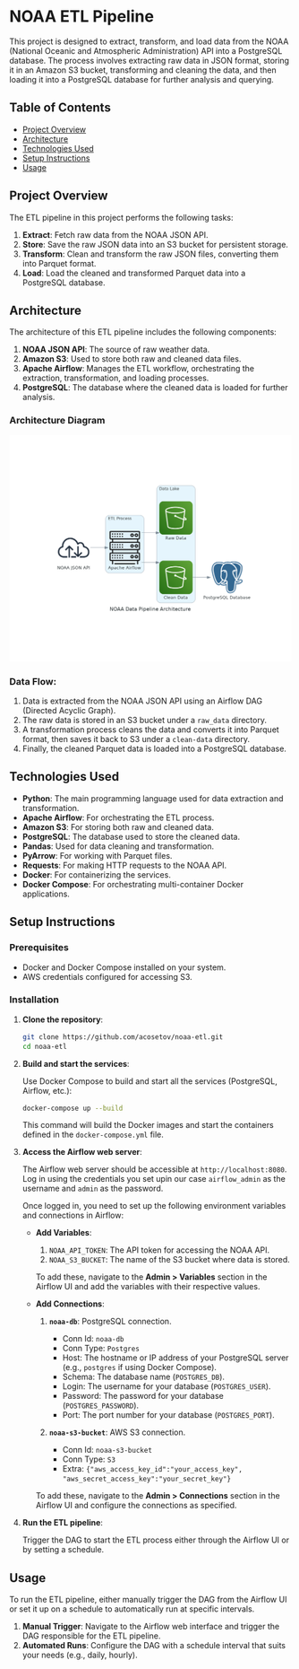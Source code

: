 # NOAA ETL Pipeline

This project is designed to extract, transform, and load data from the NOAA (National Oceanic and Atmospheric Administration) API into a PostgreSQL database. The process involves extracting raw data in JSON format, storing it in an Amazon S3 bucket, transforming and cleaning the data, and then loading it into a PostgreSQL database for further analysis and querying.

## Table of Contents

- [Project Overview](#project-overview)
- [Architecture](#architecture)
- [Technologies Used](#technologies-used)
- [Setup Instructions](#setup-instructions)
- [Usage](#usage)

## Project Overview

The ETL pipeline in this project performs the following tasks:

1. **Extract**: Fetch raw data from the NOAA JSON API.
2. **Store**: Save the raw JSON data into an S3 bucket for persistent storage.
3. **Transform**: Clean and transform the raw JSON files, converting them into Parquet format.
4. **Load**: Load the cleaned and transformed Parquet data into a PostgreSQL database.

## Architecture

The architecture of this ETL pipeline includes the following components:

1. **NOAA JSON API**: The source of raw weather data.
2. **Amazon S3**: Used to store both raw and cleaned data files.
3. **Apache Airflow**: Manages the ETL workflow, orchestrating the extraction, transformation, and loading processes.
4. **PostgreSQL**: The database where the cleaned data is loaded for further analysis.

### Architecture Diagram

![NOAA ETL Pipeline Architecture](docs/noaa_data_pipeline_architecture.png)

### Data Flow:

1. Data is extracted from the NOAA JSON API using an Airflow DAG (Directed Acyclic Graph).
2. The raw data is stored in an S3 bucket under a `raw_data` directory.
3. A transformation process cleans the data and converts it into Parquet format, then saves it back to S3 under a `clean-data` directory.
4. Finally, the cleaned Parquet data is loaded into a PostgreSQL database.

## Technologies Used

- **Python**: The main programming language used for data extraction and transformation.
- **Apache Airflow**: For orchestrating the ETL process.
- **Amazon S3**: For storing both raw and cleaned data.
- **PostgreSQL**: The database used to store the cleaned data.
- **Pandas**: Used for data cleaning and transformation.
- **PyArrow**: For working with Parquet files.
- **Requests**: For making HTTP requests to the NOAA API.
- **Docker**: For containerizing the services.
- **Docker Compose**: For orchestrating multi-container Docker applications.

## Setup Instructions

### Prerequisites

- Docker and Docker Compose installed on your system.
- AWS credentials configured for accessing S3.

### Installation

1. **Clone the repository**:

    ```bash
    git clone https://github.com/acosetov/noaa-etl.git
    cd noaa-etl
    ```
2. **Build and start the services**:

    Use Docker Compose to build and start all the services (PostgreSQL, Airflow, etc.):

    ```bash
    docker-compose up --build
    ```

    This command will build the Docker images and start the containers defined in the `docker-compose.yml` file.

3. **Access the Airflow web server**:

    The Airflow web server should be accessible at `http://localhost:8080`. Log in using the credentials you set upin our case `airflow_admin` as the username and `admin` as the password.

    Once logged in, you need to set up the following environment variables and connections in Airflow:

    - **Add Variables**:
        1. `NOAA_API_TOKEN`: The API token for accessing the NOAA API.
        2. `NOAA_S3_BUCKET`: The name of the S3 bucket where data is stored.

        To add these, navigate to the **Admin > Variables** section in the Airflow UI and add the variables with their respective values.

    - **Add Connections**:
        1. **`noaa-db`**: PostgreSQL connection.
            - Conn Id: `noaa-db`
            - Conn Type: `Postgres`
            - Host: The hostname or IP address of your PostgreSQL server (e.g., `postgres` if using Docker Compose).
            - Schema: The database name (`POSTGRES_DB`).
            - Login: The username for your database (`POSTGRES_USER`).
            - Password: The password for your database (`POSTGRES_PASSWORD`).
            - Port: The port number for your database (`POSTGRES_PORT`).

        2. **`noaa-s3-bucket`**: AWS S3 connection.
            - Conn Id: `noaa-s3-bucket`
            - Conn Type: `S3`
            - Extra: `{"aws_access_key_id":"your_access_key", "aws_secret_access_key":"your_secret_key"}`

        To add these, navigate to the **Admin > Connections** section in the Airflow UI and configure the connections as specified.

4. **Run the ETL pipeline**:

    Trigger the DAG to start the ETL process either through the Airflow UI or by setting a schedule.

## Usage

To run the ETL pipeline, either manually trigger the DAG from the Airflow UI or set it up on a schedule to automatically run at specific intervals.

1. **Manual Trigger**: Navigate to the Airflow web interface and trigger the DAG responsible for the ETL pipeline.
2. **Automated Runs**: Configure the DAG with a schedule interval that suits your needs (e.g., daily, hourly).